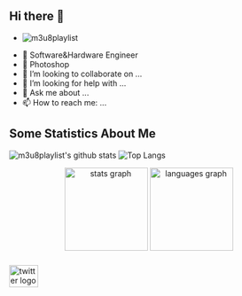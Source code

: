 ## Hi there 👋
+ ![m3u8playlist](https://komarev.com/ghpvc/?username=m3u8playlist)

- 🔭 Software&Hardware Engineer
- 🌱 Photoshop
- 👯 I’m looking to collaborate on ...
- 🤔 I’m looking for help with ...
- 💬 Ask me about ...
- 📫 How to reach me: ...
  
## Some Statistics About Me
![m3u8playlist's github stats](https://github-readme-stats.vercel.app/api?username=m3u8playlist) ![Top Langs](https://github-readme-stats.vercel.app/api/top-langs/?username=m3u8playlist)

<div align="center">
  <img src="https://github-readme-stats.vercel.app/api?username=m3u8playlist&hide_title=false&hide_rank=false&show_icons=true&include_all_commits=true&count_private=true&disable_animations=false&theme=rose_pine&locale=en&hide_border=false&order=1" height="150" alt="stats graph"  />
  <img src="https://github-readme-stats.vercel.app/api/top-langs?username=m3u8playlist&locale=en&hide_title=false&layout=compact&card_width=320&langs_count=5&theme=rose_pine&hide_border=false&order=2" height="150" alt="languages graph"  />
</div>

###

<div align="left">
  <a href="https://x.com/moonzju" target="_blank">
    <img src="https://raw.githubusercontent.com/maurodesouza/profile-readme-generator/master/src/assets/icons/social/twitter/default.svg" width="52" height="40" alt="twitter logo"  />
  </a>
</div>

###





